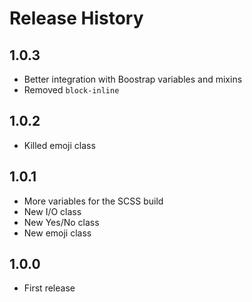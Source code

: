 # Release History

## 1.0.3

* Better integration with Boostrap variables and mixins
* Removed `block-inline`

## 1.0.2

* Killed emoji class

## 1.0.1

* More variables for the SCSS build
* New I/O class
* New Yes/No class
* New emoji class

## 1.0.0

* First release
